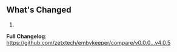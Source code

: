 ## What's Changed

1.

**Full Changelog**: https://github.com/zetxtech/embykeeper/compare/v0.0.0...v4.0.5
